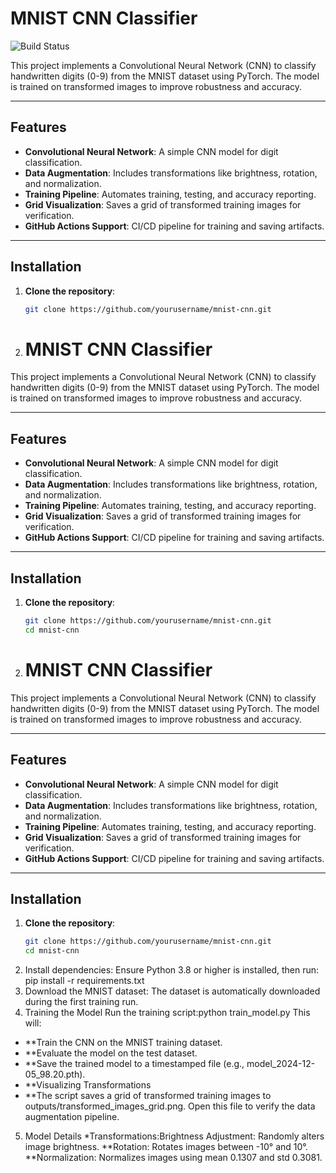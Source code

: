 # MNIST CNN Classifier

![Build Status](https://github.com/sobti/ERAV3/actions/workflows/ml-pipeline.yml/badge.svg)


This project implements a Convolutional Neural Network (CNN) to classify handwritten digits (0-9) from the MNIST dataset using PyTorch. The model is trained on transformed images to improve robustness and accuracy.

---

## Features

- **Convolutional Neural Network**: A simple CNN model for digit classification.
- **Data Augmentation**: Includes transformations like brightness, rotation, and normalization.
- **Training Pipeline**: Automates training, testing, and accuracy reporting.
- **Grid Visualization**: Saves a grid of transformed training images for verification.
- **GitHub Actions Support**: CI/CD pipeline for training and saving artifacts.

---

## Installation

1. **Clone the repository**:
   ```bash
   git clone https://github.com/yourusername/mnist-cnn.git

2. # MNIST CNN Classifier

This project implements a Convolutional Neural Network (CNN) to classify handwritten digits (0-9) from the MNIST dataset using PyTorch. The model is trained on transformed images to improve robustness and accuracy.

---

## Features

- **Convolutional Neural Network**: A simple CNN model for digit classification.
- **Data Augmentation**: Includes transformations like brightness, rotation, and normalization.
- **Training Pipeline**: Automates training, testing, and accuracy reporting.
- **Grid Visualization**: Saves a grid of transformed training images for verification.
- **GitHub Actions Support**: CI/CD pipeline for training and saving artifacts.

---

## Installation

1. **Clone the repository**:
   ```bash
   git clone https://github.com/yourusername/mnist-cnn.git
   cd mnist-cnn
2. # MNIST CNN Classifier

This project implements a Convolutional Neural Network (CNN) to classify handwritten digits (0-9) from the MNIST dataset using PyTorch. The model is trained on transformed images to improve robustness and accuracy.

---

## Features

- **Convolutional Neural Network**: A simple CNN model for digit classification.
- **Data Augmentation**: Includes transformations like brightness, rotation, and normalization.
- **Training Pipeline**: Automates training, testing, and accuracy reporting.
- **Grid Visualization**: Saves a grid of transformed training images for verification.
- **GitHub Actions Support**: CI/CD pipeline for training and saving artifacts.

---

## Installation

1. **Clone the repository**:
   ```bash
   git clone https://github.com/yourusername/mnist-cnn.git
   cd mnist-cnn
2. Install dependencies: Ensure Python 3.8 or higher is installed, then run:
   pip install -r requirements.txt
3. Download the MNIST dataset: The dataset is automatically downloaded during the first training run.
4. Training the Model
   Run the training script:python train_model.py
This will:

- **Train the CNN on the MNIST training dataset.
- **Evaluate the model on the test dataset.
- **Save the trained model to a timestamped file (e.g., model_2024-12-05_98.20.pth).
- **Visualizing Transformations
- **The script saves a grid of transformed training images to outputs/transformed_images_grid.png. Open this file to verify the data augmentation pipeline.
5. Model Details
   *Transformations:Brightness Adjustment: Randomly alters image brightness.
   **Rotation: Rotates images between -10° and 10°.
   **Normalization: Normalizes images using mean 0.1307 and std 0.3081.


   

